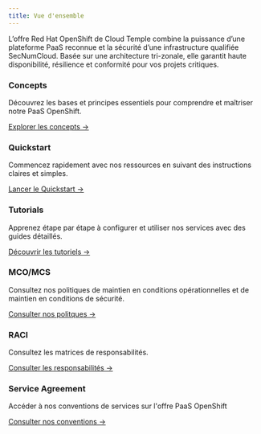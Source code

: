```yaml
---
title: Vue d'ensemble
---
```


L’offre Red Hat OpenShift de Cloud Temple combine la puissance d’une plateforme PaaS reconnue et la sécurité d’une infrastructure qualifiée SecNumCloud. Basée sur une architecture tri-zonale, elle garantit haute disponibilité, résilience et conformité pour vos projets critiques.

<div class="card-grid">
  <div class="card">
    <h3>Concepts</h3>
    <p>Découvrez les bases et principes essentiels pour comprendre et maîtriser notre PaaS OpenShift.</p>
    <a href="paas_openshift/concepts" class="card-link">Explorer les concepts &rarr;</a>
  </div>
  <div class="card">
    <h3>Quickstart</h3>
    <p>Commencez rapidement avec nos ressources en suivant des instructions claires et simples.</p>
    <a href="paas_openshift/quickstart" class="card-link">Lancer le Quickstart &rarr;</a>
  </div>
  <div class="card">
    <h3>Tutorials</h3>
    <p>Apprenez étape par étape à configurer et utiliser nos services avec des guides détaillés.</p>
    <a href="paas_openshift/tutorials" class="card-link">Découvrir les tutoriels &rarr;</a>
  </div>
  <div class="card">
    <h3>MCO/MCS</h3>
    <p>Consultez nos politiques de maintien en conditions opérationnelles et de maintien en conditions de sécurité.</p>
    <a href="governance/paas/mco_mcs" class="card-link">Consulter nos politques &rarr;</a>
  </div>
  <div class="card">
    <h3>RACI</h3>
    <p>Consultez les matrices de responsabilités.</p>
    <a href="governance/paas/raci" class="card-link">Consulter les responsabilités &rarr;</a>
  </div>
  <div class="card">
    <h3>Service Agreement</h3>
    <p>Accéder à nos conventions de services sur l'offre PaaS OpenShift</p>
    <a href="governance/paas/service_agreement_paas" class="card-link">Consulter nos conventions &rarr;</a>
  </div>
</div>
